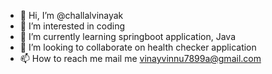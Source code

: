 - 👋 Hi, I’m @challalvinayak
- 👀 I’m interested in coding 
- 🌱 I’m currently learning springboot application, Java
- 💞️ I’m looking to collaborate on health checker application
- 📫 How to reach me mail me vinayvinnu7899a@gmail.com

<!---
challalvinayak/challalvinayak is a ✨ special ✨ repository because its `README.md` (this file) appears on your GitHub profile.
You can click the Preview link to take a look at your changes.
--->
